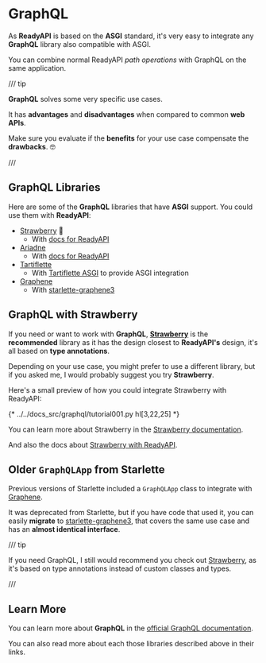 # GraphQL

As **ReadyAPI** is based on the **ASGI** standard, it's very easy to integrate any **GraphQL** library also compatible with ASGI.

You can combine normal ReadyAPI *path operations* with GraphQL on the same application.

/// tip

**GraphQL** solves some very specific use cases.

It has **advantages** and **disadvantages** when compared to common **web APIs**.

Make sure you evaluate if the **benefits** for your use case compensate the **drawbacks**. 🤓

///

## GraphQL Libraries

Here are some of the **GraphQL** libraries that have **ASGI** support. You could use them with **ReadyAPI**:

* <a href="https://strawberry.rocks/" class="external-link" target="_blank">Strawberry</a> 🍓
    * With <a href="https://strawberry.rocks/docs/integrations/readyapi" class="external-link" target="_blank">docs for ReadyAPI</a>
* <a href="https://ariadnegraphql.org/" class="external-link" target="_blank">Ariadne</a>
    * With <a href="https://ariadnegraphql.org/docs/readyapi-integration" class="external-link" target="_blank">docs for ReadyAPI</a>
* <a href="https://tartiflette.io/" class="external-link" target="_blank">Tartiflette</a>
    * With <a href="https://tartiflette.github.io/tartiflette-asgi/" class="external-link" target="_blank">Tartiflette ASGI</a> to provide ASGI integration
* <a href="https://graphene-python.org/" class="external-link" target="_blank">Graphene</a>
    * With <a href="https://github.com/ciscorn/starlette-graphene3" class="external-link" target="_blank">starlette-graphene3</a>

## GraphQL with Strawberry

If you need or want to work with **GraphQL**, <a href="https://strawberry.rocks/" class="external-link" target="_blank">**Strawberry**</a> is the **recommended** library as it has the design closest to **ReadyAPI's** design, it's all based on **type annotations**.

Depending on your use case, you might prefer to use a different library, but if you asked me, I would probably suggest you try **Strawberry**.

Here's a small preview of how you could integrate Strawberry with ReadyAPI:

{* ../../docs_src/graphql/tutorial001.py hl[3,22,25] *}

You can learn more about Strawberry in the <a href="https://strawberry.rocks/" class="external-link" target="_blank">Strawberry documentation</a>.

And also the docs about <a href="https://strawberry.rocks/docs/integrations/readyapi" class="external-link" target="_blank">Strawberry with ReadyAPI</a>.

## Older `GraphQLApp` from Starlette

Previous versions of Starlette included a `GraphQLApp` class to integrate with <a href="https://graphene-python.org/" class="external-link" target="_blank">Graphene</a>.

It was deprecated from Starlette, but if you have code that used it, you can easily **migrate** to <a href="https://github.com/ciscorn/starlette-graphene3" class="external-link" target="_blank">starlette-graphene3</a>, that covers the same use case and has an **almost identical interface**.

/// tip

If you need GraphQL, I still would recommend you check out <a href="https://strawberry.rocks/" class="external-link" target="_blank">Strawberry</a>, as it's based on type annotations instead of custom classes and types.

///

## Learn More

You can learn more about **GraphQL** in the <a href="https://graphql.org/" class="external-link" target="_blank">official GraphQL documentation</a>.

You can also read more about each those libraries described above in their links.
